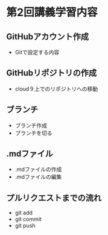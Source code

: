 # 第2回講義学習内容
## GitHubアカウント作成
- Gitで設定する内容
## GitHubリポジトリの作成
-  cloud９上でのリポジトリへの移動
## ブランチ
- ブランチ作成
- ブランチを切る
## .mdファイル
- .mdファイルの作成
- .mdファイルの編集
## プルリクエストまでの流れ
- git add
- git commit
- git push
